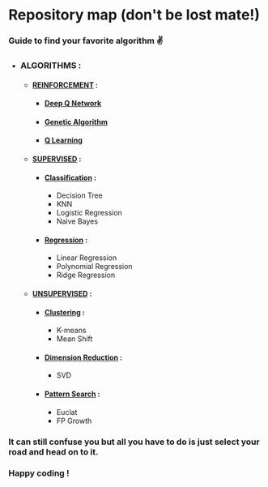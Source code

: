 # Repository map (don't be lost mate!)
### Guide to find your favorite algorithm ✌️

- ### ALGORITHMS :
    - #### [REINFORCEMENT](https://github.com/mardavsj/Machine-Learning-Algorithms/tree/main/Algorithms/Reinforcement) :
        - #### [Deep Q Network](https://github.com/mardavsj/Machine-Learning-Algorithms/tree/main/Algorithms/Reinforcement/Deep%20Q%20Network)
        - #### [Genetic Algorithm](https://github.com/mardavsj/Machine-Learning-Algorithms/tree/main/Algorithms/Reinforcement/Genetic%20Algorithm)
        - #### [Q Learning](https://github.com/mardavsj/Machine-Learning-Algorithms/tree/main/Algorithms/Reinforcement/Q%20Learning)
    - #### [SUPERVISED](https://github.com/mardavsj/Machine-Learning-Algorithms/tree/main/Algorithms/Supervised) :
        - #### [Classification](https://github.com/mardavsj/Machine-Learning-Algorithms/tree/main/Algorithms/Supervised/Classification) :
            - Decision Tree 
            - KNN
            - Logistic Regression
            - Naive Bayes
        - #### [Regression](https://github.com/mardavsj/Machine-Learning-Algorithms/tree/main/Algorithms/Supervised/Regression) :
            - Linear Regression
            - Polynomial Regression
            - Ridge Regression
    - #### [UNSUPERVISED](https://github.com/mardavsj/Machine-Learning-Algorithms/tree/main/Algorithms/Unsupervised) :
        - #### [Clustering](https://github.com/mardavsj/Machine-Learning-Algorithms/tree/main/Algorithms/Unsupervised/Clustering) :
            - K-means
            - Mean Shift 
        - #### [Dimension Reduction](https://github.com/mardavsj/Machine-Learning-Algorithms/tree/main/Algorithms/Unsupervised/Dimension%20Reduction) :
            - SVD
        - #### [Pattern Search](https://github.com/mardavsj/Machine-Learning-Algorithms/tree/main/Algorithms/Unsupervised/Pattern%20Search) :
            - Euclat
            - FP Growth


### It can still confuse you but all you have to do is just select your road and head on to it. 

### Happy coding !
